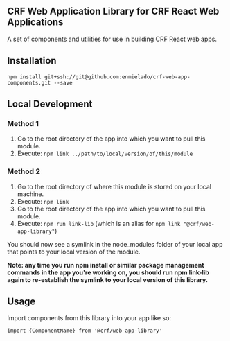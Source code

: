 ## CRF Web Application Library for CRF React Web Applications

A set of components and utilities for use in building CRF React web apps.

## Installation
`npm install git+ssh://git@github.com:enmielado/crf-web-app-components.git --save`

## Local Development

### Method 1
1. Go to the root directory of the app into which you want to pull this module.
1. Execute: `npm link ../path/to/local/version/of/this/module`

### Method 2 
1. Go to the root directory of where this module is stored on your local machine.
1. Execute: `npm link`
1. Go to the root directory of the app into which you want to pull this module.
1. Execute: `npm run link-lib` (which is an alias for `npm link "@crf/web-app-library"`)

You should now see a symlink in the node_modules folder of your local app that points to your local version of the module.

__Note: any time you run npm install or similar package management commands in the app you're working on, you should run npm link-lib again to re-establish the symlink to your local version of this library.__

## Usage

Import components from this library into your app like so:

`import {ComponentName} from '@crf/web-app-library'`

